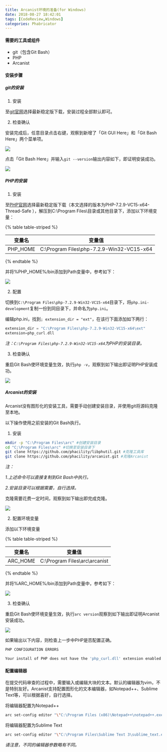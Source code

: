 ```yaml
---
title: Arcanist环境的准备(for Windows)
date: 2018-08-27 18:42:01
tags: [CodeReview,Windows]
categories: Phabricator
---
```


#### 需要的工具或组件

- git（包含Git Bash）
- PHP
- Arcanist

#### 安装步骤

##### git的安装

1. 安装

至[git官网](https://git-scm.com/downloads)选择最新稳定版下载，安装过程全部默认即可。

2. 检查确认

安装完成后，任意目录点击右键，观察到新增了「Git GUI Here」和「Git Bash Here」两个菜单项。

![](https://raw.githubusercontent.com/JayceLau/PicBed/master/pictures/20180827165404.png)

点击「Git Bash Here」并输入`git --version`输出内容如下，即证明安装成功。

![](https://raw.githubusercontent.com/JayceLau/PicBed/master/pictures/20180827165834.png)

##### PHP的安装

1. 安装

至[PHP官网](https://windows.php.net/download)选择最新稳定版下载（本文选择的版本为PHP-7.2.9-VC15-x64-Thread-Safe ），解压到C:\Program Files\目录或其他目录下，添加以下环境变量：

{% table table-striped %}

|  变量名  |                  变量值                   |
| :------: | :---------------------------------------: |
| PHP_HOME | C:\Program Files\php-7.2.9-Win32-VC15-x64 |

{% endtable %}

并将%PHP_HOME%/bin添加到Path变量中，参考如下：

![](https://raw.githubusercontent.com/JayceLau/PicBed/master/pictures/20180828154244.png)

2. 配置

切换到`C:\Program Files\php-7.2.9-Win32-VC15-x64`目录下，将`php.ini-development`复制一份到同目录下，并命名为`php.ini`。

编辑php.ini，找到`; extension_dir = "ext"`，在该行下面添加如下两行：

```php
extension_dir = "C:\Program Files\php-7.2.9-Win32-VC15-x64\ext"
extension=php_curl.dll
```

*注：`C:\Program Files\php-7.2.9-Win32-VC15-x64`为PHP的安装目录。*

3. 检查确认

重启Git Bash使环境变量生效，执行`php -v`，观察到如下输出即证明PHP安装成功。

![](https://raw.githubusercontent.com/JayceLau/PicBed/master/pictures/20180828161309.png)



##### Arcanist的安装

Arcanist没有图形化的安装工具，需要手动创建安装目录，并使用git将源码克隆至本地。

以下操作使用之前安装的Git Bash执行。

1. 安装

```bash
mkdir -p "C:\Program Files\arc" #创建安装目录
cd "C:\Program Files\arc" #切换至安装目录下
git clone https://github.com/phacility/libphutil.git #克隆工具库
git clone https://github.com/phacility/arcanist.git #克隆Arcanist

```

*注：*

*1.上述命令可以直接复制到Git Bash中执行。*

*2.安装目录可以根据需要，自行选择。*

克隆需要花费一定时间，观察到如下输出即完成克隆。

![](https://raw.githubusercontent.com/JayceLau/PicBed/master/pictures/20180828141916.png)

2. 配置环境变量

添加以下环境变量

{% table table-striped %}

|  变量名  |            变量值             |
| :------: | :---------------------------: |
| ARC_HOME | C:\Program Files\arc\arcanist |

{% endtable %}

并将%ARC_HOME%/bin添加到Path变量中，参考如下：

![](https://raw.githubusercontent.com/JayceLau/PicBed/master/pictures/20180828163146.png)

3. 检查确认

重启Git Bash使环境变量生效，执行`arc version`观察到如下输出即证明Arcanist安装成功。

![](https://raw.githubusercontent.com/JayceLau/PicBed/master/pictures/20180829151626.png)

如果输出以下内容，则检查上一步中PHP是否配置正确。

```bash
PHP CONFIGURATION ERRORS

Your install of PHP does not have the 'php_curl.dll' extension enabled. Edit your php.ini file and uncomment the line which reads 'extension=php_curl.dll'.
```

#### 配置编辑器

在提交代码审查的过程中，需要输入或编辑大块的文本。默认的编辑器为vim，不是特别友好。Arcanist支持配置图形化的文本编辑器，如Notepad++、Sublime Text等，可以根据喜好，自行选择。

将编辑器配置为Notepad++

```bash
arc set-config editor "\"C:\Program Files (x86)\Notepad++\notepad++.exe\" -multiInst -nosession"
```

将编辑器配置为Sublime Text

```bash
arc set-config editor "\"C:\Program Files\Sublime Text 3\sublime_text.exe\" -w -n"
```

*请注意，不同的编辑器参数略有不同。*



	

	